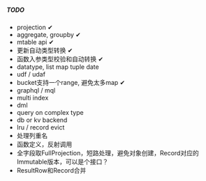 ##### TODO
* projection ✔
* aggregate, groupby ✔
* mtable api ✔
* 更新自动类型转换 ✔
* 函数入参类型校验和自动转换 ✔  
* datatype, list map tuple date
* udf / udaf
* bucket支持一个range, 避免太多map ✔
* graphql / mql
* multi index
* dml
* query on complex type
* db or kv backend
* lru / record evict
* 处理列重名
* 函数定义，反射调用
* 全字段取FullProjection，短路处理，避免对象创建，Record对应的Immutable版本，可以是个接口？
* ResultRow和Record合并